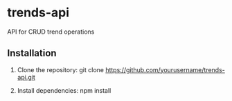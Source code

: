 # trends-api
 API for CRUD trend operations

## Installation

1. Clone the repository: 
git clone https://github.com/yourusername/trends-api.git

2. Install dependencies:
npm install